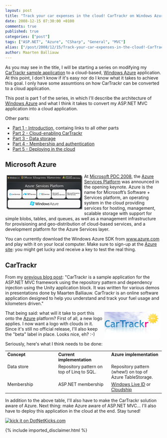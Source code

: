 ```yaml
---
layout: post
title: "Track your car expenses in the cloud! CarTrackr on Windows Azure - Part 1 - Introduction"
date: 2008-12-15 07:30:00 +0100
comments: true
published: true
categories: ["post"]
tags: ["ASP.NET", "Azure", "CSharp", "General", "MVC"]
alias: ["/post/2008/12/15/Track-your-car-expenses-in-the-cloud!-CarTrackr-on-Windows-Azure-Part-1-Introduction.aspx", "/post/2008/12/15/track-your-car-expenses-in-the-cloud!-cartrackr-on-windows-azure-part-1-introduction.aspx"]
author: Maarten Balliauw
---
```

<p>
As you may see in the title, I will be starting a series on modifying my <a href="/post/2008/10/21/CarTrackr-Sample-ASPNET-MVC-application.aspx" target="_blank">CarTrackr sample application</a> to a cloud-based, <a href="http://www.microsoft.com/azure" target="_blank">Windows Azure</a> application. At this point, I don&#39;t know if it&#39;s easy nor do I know what it takes to achieve this goal. I only have some assumtions on how CarTrackr can be converted to a cloud application. 
</p>
<p>
This post is part 1 of the series, in which I&#39;ll describe the architecture of <a href="http://www.microsoft.com/azure" target="_blank">Windows Azure</a> and what I think it takes to convert my ASP.NET MVC application into a cloud application. 
</p>
<p>
Other parts: 
</p>
<ul>
	<li><a href="/post/2008/12/09/Track-your-car-expenses-in-the-cloud!-CarTrackr-on-Windows-Azure-Part-1-Introduction.aspx" target="_blank">Part 1 - Introduction</a>, containg links to all other parts </li>
	<li><a href="/post/2008/12/09/CarTrackr-on-Windows-Azure-Part-2-Cloud-enabling-CarTrackr.aspx" target="_blank">Part 2 - Cloud-enabling CarTrackr</a> </li>
	<li><a href="/post/2008/12/09/CarTrackr-on-Windows-Azure-Part-3-Data-storage.aspx" target="_blank">Part 3 - Data storage</a> </li>
	<li><a href="/post/2008/12/11/CarTrackr-on-Windows-Azure-Part-4-Membership-and-authentication.aspx" target="_blank">Part 4 - Membership and authentication</a> </li>
	<li><a href="/post/2008/12/19/CarTrackr-on-Windows-Azure-Part-5-Deploying-in-the-cloud.aspx" target="_blank">Part 5 - Deploying in the cloud</a></li>
</ul>
<h2>Microsoft Azure</h2>
<p>
<a href="/images/WindowsLiveWriter/TrackyourcarexpensesinthecloudCarTrackro_806C/image_4.png"><img style="margin: 5px; border: 0px" src="/images/WindowsLiveWriter/TrackyourcarexpensesinthecloudCarTrackro_806C/image_thumb_1.png" border="0" alt="Azure Services Platform" width="244" height="111" align="left" /></a>At <a href="http://www.microsoftpdc.com" target="_blank">Microsoft PDC 2008</a>, the <a href="http://www.azure.com">Azure Services Platform</a> was announced in the opening keynote. Azure is the name for Microsoft&rsquo;s Software + Services platform, an operating system in the cloud providing services for hosting, management, scalable storage with support for simple blobs, tables, and queues, as well as a management infrastructure for provisioning and geo-distribution of cloud-based services, and a development platform for the Azure Services layer. 
</p>
<p>
You can currently download the Windows Azure SDK from <a href="http://www.azure.com">www.azure.com</a> and play with it on your local computer. Make sure to sign-up at the <a href="http://www.microsoft.com/azure/register.mspx">Azure site</a>: you might get lucky and receive a key to test the real thing. 
</p>
<h2>CarTrackr</h2>
<p>
From my <a href="/post/2008/10/21/CarTrackr-Sample-ASPNET-MVC-application.aspx" target="_blank">previous blog post</a>: &quot;CarTrackr is a sample application for the ASP.NET MVC framework using the repository pattern and dependency injection using the Unity application block. It was written for various demos in presentations done by Maarten Balliauw. CarTrackr is an online software application designed to help you understand and track your fuel usage and kilometers driven.&quot; 
</p>
<p>
<a href="/images/WindowsLiveWriter/TrackyourcarexpensesinthecloudCarTrackro_806C/image_6.png"><img style="margin: 5px; border: 0px" src="/images/WindowsLiveWriter/TrackyourcarexpensesinthecloudCarTrackro_806C/image_thumb_2.png" border="0" alt="CarTrackr, cloud version" width="180" height="87" align="right" /></a> That being said: what will it take to port this onto the <a href="http://www.azure.com" target="_blank">Azure</a> platform? First of all, a new logo applies. I now want a logo with clouds in it. Since it&#39;s still no official release, I&#39;ll also keep the &quot;beta&quot; label in place. Looks nice, eh? :-) 
</p>
<p>
Seriously, here&#39;s what I think needs to be done: 
</p>
<table border="0" cellspacing="0" cellpadding="2" width="499">
	<tbody>
		<tr>
			<td width="164" valign="top"><strong>Concept</strong></td>
			<td width="167" valign="top"><strong>Current implementation</strong></td>
			<td width="166" valign="top"><strong>Azure implementation</strong></td>
		</tr>
		<tr>
			<td width="165" valign="top">Data store</td>
			<td width="167" valign="top">Repository pattern on top of Linq to SQL.</td>
			<td width="166" valign="top">Repository pattern (whew!) on top of Azure TableStorage.</td>
		</tr>
		<tr>
			<td width="165" valign="top">Membership</td>
			<td width="168" valign="top">ASP.NET membership</td>
			<td width="167" valign="top"><a href="http://dev.live.com/liveid/" target="_blank">Windows Live ID</a> or <a href="http://dotnetslackers.com/articles/aspnet/Azure-Cloudship-Membership-Provider-for-the-Cloud.aspx" target="_blank">Cloudship</a></td>
		</tr>
	</tbody>
</table>
<p>
In addition to the above table, I&#39;ll also have to make the CarTrackr solution aware of Azure. Next thing: make Azure aware of ASP.NET MVC... I&#39;ll also have to deploy this application in the cloud at the end. Stay tuned! 
</p>
<p>
<a href="http://www.dotnetkicks.com/kick/?url=/post/2008/12/09/Track-your-car-expenses-in-the-cloud!-CarTrackr-on-Windows-Azure-Part-1-Introduction.aspx&amp;title=Track your car expenses in the cloud! CarTrackr on Windows Azure - Part 1 - Introduction"><img src="http://www.dotnetkicks.com/Services/Images/KickItImageGenerator.ashx?url=/post/2008/12/09/Track-your-car-expenses-in-the-cloud!-CarTrackr-on-Windows-Azure-Part-1-Introduction.aspx" border="0" alt="kick it on DotNetKicks.com" width="82" height="18" /> </a>
</p>


{% include imported_disclaimer.html %}

